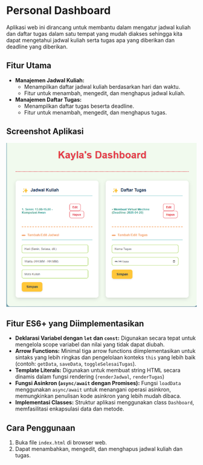 # Personal Dashboard
Aplikasi web ini dirancang untuk membantu dalam mengatur jadwal kuliah dan daftar tugas dalam satu tempat yang mudah diakses sehingga kita dapat mengetahui jadwal kuliah serta tugas apa yang diberikan dan deadline yang diberikan.

## Fitur Utama

* **Manajemen Jadwal Kuliah:**
    * Menampilkan daftar jadwal kuliah berdasarkan hari dan waktu.
    * Fitur untuk menambah, mengedit, dan menghapus jadwal kuliah.
* **Manajemen Daftar Tugas:**
    * Menampilkan daftar tugas beserta deadline.
    * Fitur untuk menambah, mengedit, dan menghapus tugas.
    
## Screenshot Aplikasi

![Screenshot Dashboard](Dashboard.png)

## Fitur ES6+ yang Diimplementasikan

* **Deklarasi Variabel dengan `let` dan `const`:** Digunakan secara tepat untuk mengelola scope variabel dan nilai yang tidak dapat diubah.
* **Arrow Functions:** Minimal tiga arrow functions diimplementasikan untuk sintaks yang lebih ringkas dan pengelolaan konteks `this` yang lebih baik (contoh: `getData`, `saveData`, `toggleSelesaiTugas`).
* **Template Literals:** Digunakan untuk membuat string HTML secara dinamis dalam fungsi rendering (`renderJadwal`, `renderTugas`)
* **Fungsi Asinkron (`async/await` dengan Promises):** Fungsi `loadData` menggunakan `async/await` untuk menangani operasi asinkron, memungkinkan penulisan kode asinkron yang lebih mudah dibaca.
* **Implementasi Classes:** Struktur aplikasi menggunakan class `Dashboard`, memfasilitasi enkapsulasi data dan metode.

## Cara Penggunaan

1.  Buka file `index.html` di browser web.
2.  Dapat menambahkan, mengedit, dan menghapus jadwal kuliah dan tugas.



